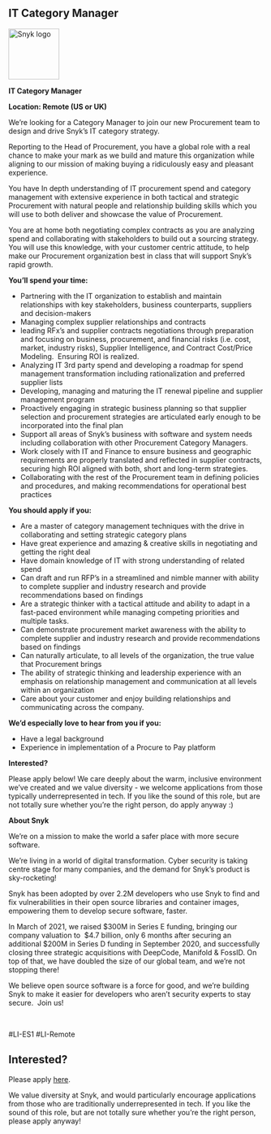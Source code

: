 IT Category Manager
---

<img src="https://res.cloudinary.com/snyk/image/upload/v1537345894/press-kit/brand/logo-black.png" width="100" alt="Snyk logo" />

<p><strong>IT Category Manager</strong></p>
<p><strong>Location: Remote (US or UK)</strong></p>
<p><span style="font-weight: 400;">We’re looking for a Category Manager to join our new </span><span style="font-weight: 400;">Procurement</span><span style="font-weight: 400;"> team to design and drive Snyk’s IT category strategy.</span></p>
<p><span style="font-weight: 400;">Reporting to the Head of Procurement, you have a global role with a real chance to make your mark as we build and mature this organization while aligning to our mission of making buying a ridiculously easy and pleasant experience.</span></p>
<p><span style="font-weight: 400;">You have In depth understanding of IT procurement spend and category management with extensive experience in both tactical and strategic Procurement with natural people and relationship building skills which you will use to both deliver and showcase the value of Procurement.&nbsp;&nbsp;</span></p>
<p><span style="font-weight: 400;">You are at home both negotiating complex contracts as you are analyzing spend and collaborating with stakeholders to build out a sourcing strategy.&nbsp; You will use this knowledge, with your customer centric attitude, to help make our Procurement organization best in class that will support Snyk’s rapid growth.</span></p>
<p><strong>You’ll spend your time:</strong></p>
<ul>
<li style="font-weight: 400;"><span style="font-weight: 400;">Partnering with the IT organization to establish and maintain relationships with key stakeholders, business counterparts, suppliers and decision-makers</span></li>
<li style="font-weight: 400;"><span style="font-weight: 400;">Managing complex supplier relationships and contracts</span></li>
<li style="font-weight: 400;"><span style="font-weight: 400;">leading RFx’s and supplier contracts negotiations through preparation and focusing on business, procurement, and financial risks (i.e. cost, market, industry risks), Supplier Intelligence, and Contract Cost/Price Modeling.&nbsp; Ensuring ROI is realized.</span></li>
<li style="font-weight: 400;"><span style="font-weight: 400;">Analyzing IT 3rd party spend and developing a roadmap for spend management transformation including rationalization and preferred supplier lists</span></li>
<li style="font-weight: 400;"><span style="font-weight: 400;">Developing, managing and maturing the IT renewal pipeline and supplier management program</span></li>
<li style="font-weight: 400;"><span style="font-weight: 400;">Proactively engaging in strategic business planning so that supplier selection and procurement strategies are articulated early enough to be incorporated into the final plan</span></li>
<li style="font-weight: 400;"><span style="font-weight: 400;">Support all areas of Snyk’s business with software and system needs including collaboration with other Procurement Category Managers.</span></li>
<li style="font-weight: 400;"><span style="font-weight: 400;">Work closely with IT and Finance to ensure business and geographic requirements are properly translated and reflected in supplier contracts, securing high ROI aligned with both, short and long-term strategies.</span></li>
<li style="font-weight: 400;"><span style="font-weight: 400;">Collaborating with the rest of the Procurement team in defining policies and procedures, and making recommendations for operational best practices</span></li>
</ul>
<p><strong>You should apply if you:</strong></p>
<ul>
<li style="font-weight: 400;"><span style="font-weight: 400;">Are a master of category management techniques with the drive in collaborating and setting strategic category plans</span></li>
<li style="font-weight: 400;"><span style="font-weight: 400;">Have great experience and amazing &amp; creative skills in negotiating and getting the right deal</span></li>
<li style="font-weight: 400;"><span style="font-weight: 400;">Have domain knowledge of IT with strong understanding of related spend&nbsp;</span></li>
<li style="font-weight: 400;"><span style="font-weight: 400;">Can draft and run RFP’s in a streamlined and nimble manner with ability to complete supplier and industry research and provide recommendations based on findings</span></li>
<li style="font-weight: 400;"><span style="font-weight: 400;">Are a strategic thinker with a tactical attitude and ability to adapt in a fast-paced environment while managing competing priorities and multiple tasks.</span></li>
<li style="font-weight: 400;"><span style="font-weight: 400;">Can demonstrate procurement market awareness with the ability to complete supplier and industry research and provide recommendations based on findings</span></li>
<li style="font-weight: 400;"><span style="font-weight: 400;">Can naturally articulate, to all levels of the organization, the true value that Procurement brings&nbsp;</span></li>
<li style="font-weight: 400;"><span style="font-weight: 400;">The ability of strategic thinking and leadership experience with an emphasis on relationship management and communication at all levels within an organization</span></li>
<li style="font-weight: 400;"><span style="font-weight: 400;">Care about your customer and enjoy building relationships and communicating across the company.</span></li>
</ul>
<p><strong>We’d especially love to hear from you if you:</strong></p>
<ul>
<li style="font-weight: 400;"><span style="font-weight: 400;">Have a legal background&nbsp;</span></li>
<li style="font-weight: 400;"><span style="font-weight: 400;">Experience in implementation of a Procure to Pay platform</span></li>
</ul>
<p><strong>Interested?</strong></p>
<p><span style="font-weight: 400;">Please apply below! We care deeply about the warm, inclusive environment we’ve created and we value diversity - we welcome applications from those typically underrepresented in tech. If you like the sound of this role, but are not totally sure whether you’re the right person, do apply anyway :)</span></p>
<p><strong>About Snyk</strong></p>
<p><span style="font-weight: 400;">We’re on a mission to make the world a safer place with more secure software.</span></p>
<p><span style="font-weight: 400;">We’re living in a world of digital transformation. Cyber security is taking centre stage for many companies, and the demand for Snyk’s product is sky-rocketing!&nbsp;&nbsp;</span></p>
<p><span style="font-weight: 400;">Snyk has been adopted by over 2.2M developers who use Snyk to find and fix vulnerabilities in their open source libraries and container images, empowering them to develop secure software, faster.</span></p>
<p><span style="font-weight: 400;">In March of 2021, we raised $300M in Series E funding, bringing our company valuation to&nbsp; $4.7 billion, only 6 months after securing an additional $200M in Series D funding in September 2020, and successfully closing three strategic acquisitions with DeepCode, Manifold &amp; FossID. On top of that, we have doubled the size of our global team, and we’re not stopping there!&nbsp;&nbsp;</span></p>
<p><span style="font-weight: 400;">We believe open source software is a force for good, and we’re building Snyk to make it easier for developers who aren’t security experts to stay secure.&nbsp; Join us!</span></p>
<p>&nbsp;</p>
<p><span style="font-weight: 400;">#LI-ES1 #LI-Remote</span></p>

Interested?
---

Please apply [here](https://boards.greenhouse.io/snyk/jobs/4959906002#app).

We value diversity at Snyk, and would particularly encourage applications from those who are traditionally underrepresented in tech.
If you like the sound of this role, but are not totally sure whether you’re the right person, please apply anyway!
